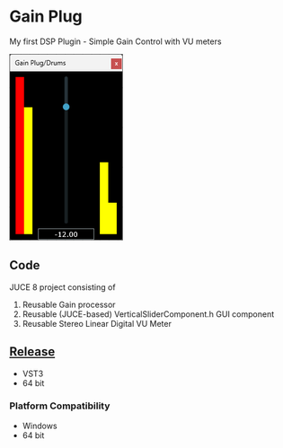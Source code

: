 # Gain Plug
 My first DSP Plugin - Simple Gain Control with VU meters

![Gain Plug screenshot](https://github.com/ethandjoseph/Gain-Plug/blob/main/GainPlugScreenshot.png)

## Code
JUCE 8 project consisting of
1. Reusable Gain processor
2. Reusable (JUCE-based) VerticalSliderComponent.h GUI component
3. Reusable Stereo Linear Digital VU Meter

## [Release](https://github.com/ethandjoseph/Gain-Plug/releases/tag/v0.1)
- VST3
- 64 bit

### Platform Compatibility
- Windows
- 64 bit
